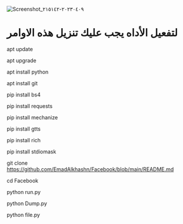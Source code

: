 ![Screenshot_٢٠٢٣٠٤٠٩-٢١٥١٤٢](https://user-images.githubusercontent.com/103214710/230791243-1b7da924-5c09-458c-832d-6e8bd757cde2.jpg)
# لتفعيل الأداه يجب عليك تنزيل هذه الاوامر

 
apt update
 
apt upgrade

apt install python
 
apt install git
 
pip install bs4
 
pip install requests
 
pip install mechanize
 
pip install gtts
 
pip install rich
 
pip install stdiomask
 
git clone https://github.com/EmadAlkhashn/Facebook/blob/main/README.md
 
cd Facebook 
 
python run.py
 
python Dump.py
 
python file.py
